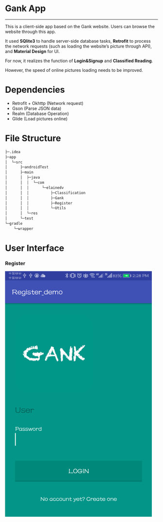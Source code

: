 # Gank App
----
This is a client-side app based on the Gank website. Users can browse the website through this app.

It used **SQlite3** to handle server-side database tasks, **Retrofit** to process the network requests (such as loading the website’s picture through API), and **Material Design** for UI.

For now, it realizes the function of **Login&Signup** and **Classified Reading**.

However, the speed of online pictures loading needs to be improved.

# Dependencies
- Retrofit + Okhttp (Network request)
- Gson (Parse JSON data)
- Realm (Database Operation)
- Glide (Load pictures online)

# File Structure

```bash
├─.idea
├─app
│  └─src
│      ├─androidTest
│      ├─main
│      │  ├─java
│      │  │  └─com
│      │  │      └─elainedv
│      │  │          ├─Classification
│      │  │          ├─Gank
│      │  │          ├─Register
│      │  │          └─Utils
│      │  └─res
│      └─test
└─gradle
    └─wrapper
```
# User Interface

### Register
![image](https://github.com/ElaineYao/Gank_api/blob/master/Login.png)


